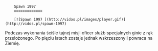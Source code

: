 
        Spawn 1997 
        =============
        
        [![Spawn 1997 ](http://vidos.pl/images/player.gif)](http://vidos.pl/spawn-1997)
        
        
 Podczas wykonania ściśle tajnej misji oficer służb specjalnych ginie z rąk przełożonego. Po pięciu latach zostaje jednak wskrzeszony i powraca na Ziemię.
    